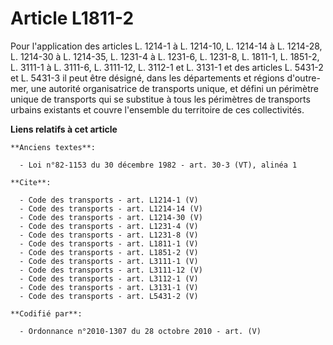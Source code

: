 # Article L1811-2

Pour l'application des articles L. 1214-1 à L. 1214-10, 
L. 1214-14 à L. 1214-28, L. 1214-30 à L. 1214-35, L. 1231-4 à L. 1231-6, 
L. 1231-8, L. 1811-1, L. 1851-2, L. 3111-1 à L. 3111-6, 
L. 3111-12, L. 3112-1 et L. 3131-1 et des articles L. 5431-2 et L. 5431-3 il peut être désigné, dans les départements et
régions d'outre-mer, une autorité organisatrice de transports unique, et défini un périmètre unique de transports qui se
substitue à tous les périmètres de transports urbains existants et couvre l'ensemble du territoire de ces collectivités.

**Liens relatifs à cet article**

	**Anciens textes**:

	  - Loi n°82-1153 du 30 décembre 1982 - art. 30-3 (VT), alinéa 1

	**Cite**:

	  - Code des transports - art. L1214-1 (V)
	  - Code des transports - art. L1214-14 (V)
	  - Code des transports - art. L1214-30 (V)
	  - Code des transports - art. L1231-4 (V)
	  - Code des transports - art. L1231-8 (V)
	  - Code des transports - art. L1811-1 (V)
	  - Code des transports - art. L1851-2 (V)
	  - Code des transports - art. L3111-1 (V)
	  - Code des transports - art. L3111-12 (V)
	  - Code des transports - art. L3112-1 (V)
	  - Code des transports - art. L3131-1 (V)
	  - Code des transports - art. L5431-2 (V)

	**Codifié par**:

	  - Ordonnance n°2010-1307 du 28 octobre 2010 - art. (V)
